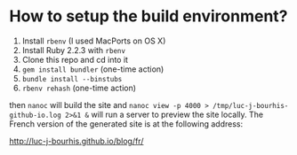 # How to setup the build environment?

1. Install `rbenv` (I used MacPorts on OS X)
2. Install Ruby 2.2.3 with `rbenv`
3. Clone this repo and cd into it
4. `gem install bundler` (one-time action)
5. `bundle install --binstubs`
6. `rbenv rehash` (one-time action)

then `nanoc` will build the site and `nanoc view -p 4000 > /tmp/luc-j-bourhis-github-io.log 2>&1 &` will run a server to preview the site locally. The French version of the generated site is at the following address:

http://luc-j-bourhis.github.io/blog/fr/


